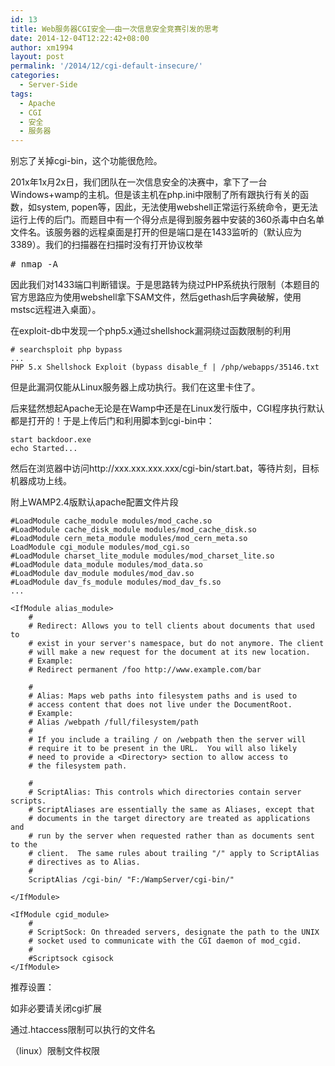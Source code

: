 ```yaml
---
id: 13
title: Web服务器CGI安全——由一次信息安全竞赛引发的思考
date: 2014-12-04T12:22:42+08:00
author: xm1994
layout: post
permalink: '/2014/12/cgi-default-insecure/'
categories:
  - Server-Side
tags:
  - Apache
  - CGI
  - 安全
  - 服务器
---
```


别忘了关掉cgi-bin，这个功能很危险。 

<!--more-->

201x年1x月2x日，我们团队在一次信息安全的决赛中，拿下了一台Windows+wamp的主机。但是该主机在php.ini中限制了所有跟执行有关的函数，如system, popen等，因此，无法使用webshell正常运行系统命令，更无法运行上传的后门。而题目中有一个得分点是得到服务器中安装的360杀毒中白名单文件名。该服务器的远程桌面是打开的但是端口是在1433监听的（默认应为3389）。我们的扫描器在扫描时没有打开协议枚举

<pre># nmap -A</pre>

因此我们对1433端口判断错误。于是思路转为绕过PHP系统执行限制（本题目的官方思路应为使用webshell拿下SAM文件，然后gethash后字典破解，使用mstsc远程进入桌面）。

在exploit-db中发现一个php5.x通过shellshock漏洞绕过函数限制的利用

```
# searchsploit php bypass
...
PHP 5.x Shellshock Exploit (bypass disable_f | /php/webapps/35146.txt
```

但是此漏洞仅能从Linux服务器上成功执行。我们在这里卡住了。

后来猛然想起Apache无论是在Wamp中还是在Linux发行版中，CGI程序执行默认都是打开的！于是上传后门和利用脚本到cgi-bin中：

```
start backdoor.exe
echo Started...
```

然后在浏览器中访问http://xxx.xxx.xxx.xxx/cgi-bin/start.bat，等待片刻，目标机器成功上线。

附上WAMP2.4版默认apache配置文件片段

```
#LoadModule cache_module modules/mod_cache.so
#LoadModule cache_disk_module modules/mod_cache_disk.so
#LoadModule cern_meta_module modules/mod_cern_meta.so
LoadModule cgi_module modules/mod_cgi.so
#LoadModule charset_lite_module modules/mod_charset_lite.so
#LoadModule data_module modules/mod_data.so
#LoadModule dav_module modules/mod_dav.so
#LoadModule dav_fs_module modules/mod_dav_fs.so
...

<IfModule alias_module>
    #
    # Redirect: Allows you to tell clients about documents that used to 
    # exist in your server's namespace, but do not anymore. The client 
    # will make a new request for the document at its new location.
    # Example:
    # Redirect permanent /foo http://www.example.com/bar

    #
    # Alias: Maps web paths into filesystem paths and is used to
    # access content that does not live under the DocumentRoot.
    # Example:
    # Alias /webpath /full/filesystem/path
    #
    # If you include a trailing / on /webpath then the server will
    # require it to be present in the URL.  You will also likely
    # need to provide a <Directory> section to allow access to
    # the filesystem path.

    #
    # ScriptAlias: This controls which directories contain server scripts. 
    # ScriptAliases are essentially the same as Aliases, except that
    # documents in the target directory are treated as applications and
    # run by the server when requested rather than as documents sent to the
    # client.  The same rules about trailing "/" apply to ScriptAlias
    # directives as to Alias.
    #
    ScriptAlias /cgi-bin/ "F:/WampServer/cgi-bin/"

</IfModule>

<IfModule cgid_module>
    #
    # ScriptSock: On threaded servers, designate the path to the UNIX
    # socket used to communicate with the CGI daemon of mod_cgid.
    #
    #Scriptsock cgisock
</IfModule>
```

推荐设置：

如非必要请关闭cgi扩展

通过.htaccess限制可以执行的文件名

（linux）限制文件权限